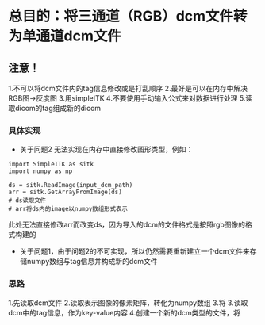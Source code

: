 
# 总目的：将三通道（RGB）dcm文件转为单通道dcm文件
## 注意！
1.不可以将dcm文件内的tag信息修改或是打乱顺序
2.最好是可以在内存中解决RGB图->灰度图
3.用simpleITK
4.不要使用手动输入公式来对数据进行处理
5.读取dicom的tag组成新的dicom


### 具体实现

 - 关于问题2
无法实现在内存中直接修改图形类型，例如：
```
import SimpleITK as sitk
import numpy as np

ds = sitk.ReadImage(input_dcm_path)
arr = sitk.GetArrayFromImage(ds)
# ds读取文件
# arr将ds内的image以numpy数组形式表示
```
此处无法直接修改arr而改变ds，因为导入的dcm的文件格式是按照rgb图像的格式构建的
- 关于问题1，由于问题2的不可实现，所以仍然需要重新建立一个dcm文件来存储numpy数组与tag信息并构成新的dcm文件

### 思路
1.先读取dcm文件
2.读取表示图像的像素矩阵，转化为numpy数组
3.将
3.读取dcm中的tag信息，作为key-value内容
4.创建一个新的dcm类型的文件，将
<!--stackedit_data:
eyJoaXN0b3J5IjpbMTgwOTU2NzM4OSwtNDY0ODk0Mjc5LDE0MT
czNDg5NSwyMDcyNTAzNDk3LC02NzU0NTc5ODgsLTE1NDgzODcy
NiwyMDQwMjk3NjIyXX0=
-->